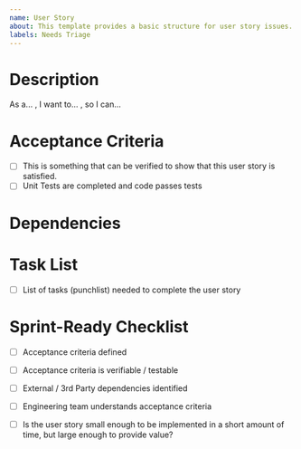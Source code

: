 ```yaml
---
name: User Story
about: This template provides a basic structure for user story issues.
labels: Needs Triage
---
```


# Description
As a... <persona>, I want to... <user action>, so I can... <user value>

<Link to Design if available>

# Acceptance Criteria

- [ ] This is something that can be verified to show that this user story is satisfied.
- [ ] Unit Tests are completed and code passes tests

# Dependencies

# Task List
- [ ] List of tasks (punchlist) needed to complete the user story


# Sprint-Ready Checklist 
- [ ] Acceptance criteria defined 
- [ ] Acceptance criteria is verifiable / testable 
- [ ] External / 3rd Party dependencies identified
- [ ] Engineering team understands acceptance criteria 
- [ ] Is the user story small enough to be implemented in a short amount of time, but large enough to provide value?


